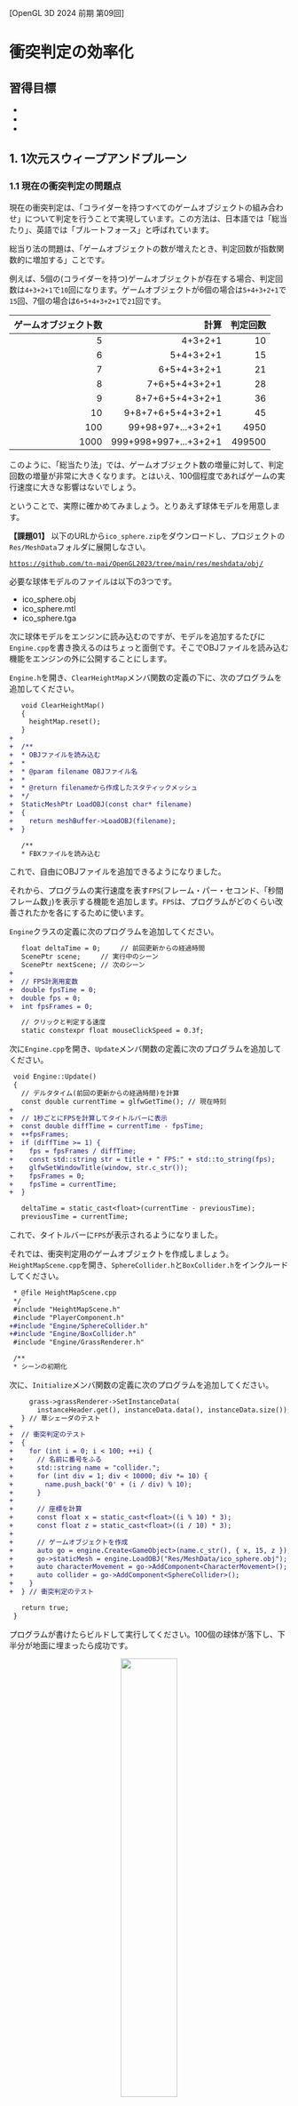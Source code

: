 [OpenGL 3D 2024 前期 第09回]

# 衝突判定の効率化

## 習得目標

* 
* 
* 

## 1. 1次元スウィープアンドプルーン

### 1.1 現在の衝突判定の問題点

現在の衝突判定は、「コライダーを持つすべてのゲームオブジェクトの組み合わせ」について判定を行うことで実現しています。この方法は、日本語では「総当たり」、英語では「ブルートフォース」と呼ばれています。

総当り法の問題は、「ゲームオブジェクトの数が増えたとき、判定回数が指数関数的に増加する」ことです。

例えば、5個の(コライダーを持つ)ゲームオブジェクトが存在する場合、判定回数は`4+3+2+1`で`10`回になります。ゲームオブジェクトが6個の場合は`5+4+3+2+1`で`15`回、7個の場合は`6+5+4+3+2+1`で`21`回です。

| ゲームオブジェクト数 | 計算   | 判定回数 |
|-----:|----------------------:|-------:|
|    5 |               4+3+2+1 |     10 |
|    6 |             5+4+3+2+1 |     15 |
|    7 |           6+5+4+3+2+1 |     21 |
|    8 |         7+6+5+4+3+2+1 |     28 |
|    9 |       8+7+6+5+4+3+2+1 |     36 |
|   10 |     9+8+7+6+5+4+3+2+1 |     45 |
|  100 |    99+98+97+...+3+2+1 |   4950 |
| 1000 | 999+998+997+...+3+2+1 | 499500 |

このように、「総当たり法」では、ゲームオブジェクト数の増量に対して、判定回数の増量が非常に大きくなります。とはいえ、100個程度であればゲームの実行速度に大きな影響はないでしょう。

ということで、実際に確かめてみましょう。とりあえず球体モデルを用意します。

<strong>【課題01】</strong>
以下のURLから<code>ico_sphere.zip</code>をダウンロードし、プロジェクトの<code>Res/MeshData</code>フォルダに展開しなさい。

<code>https://github.com/tn-mai/OpenGL2023/tree/main/res/meshdata/obj/</code>

必要な球体モデルのファイルは以下の3つです。
- ico_sphere.obj
- ico_sphere.mtl
- ico_sphere.tga
</pre>

次に球体モデルをエンジンに読み込むのですが、モデルを追加するたびに`Engine.cpp`を書き換えるのはちょっと面倒です。そこでOBJファイルを読み込む機能をエンジンの外に公開することにします。

`Engine.h`を開き、`ClearHeightMap`メンバ関数の定義の下に、次のプログラムを追加してください。

```diff
   void ClearHeightMap()
   {
     heightMap.reset();
   }
+
+  /**
+  * OBJファイルを読み込む
+  *
+  * @param filename OBJファイル名
+  *
+  * @return filenameから作成したスタティックメッシュ
+  */
+  StaticMeshPtr LoadOBJ(const char* filename)
+  {
+    return meshBuffer->LoadOBJ(filename);
+  }

   /**
   * FBXファイルを読み込む
```

これで、自由にOBJファイルを追加できるようになりました。

それから、プログラムの実行速度を表す`FPS`(フレーム・パー・セコンド、「秒間フレーム数」)を表示する機能を追加します。`FPS`は、プログラムがどのくらい改善されたかを各にするために使います。

`Engine`クラスの定義に次のプログラムを追加してください。

```diff
   float deltaTime = 0;     // 前回更新からの経過時間
   ScenePtr scene;     // 実行中のシーン
   ScenePtr nextScene; // 次のシーン
+
+  // FPS計測用変数
+  double fpsTime = 0;
+  double fps = 0;
+  int fpsFrames = 0;

   // クリックと判定する速度
   static constexpr float mouseClickSpeed = 0.3f;
```

次に`Engine.cpp`を開き、`Update`メンバ関数の定義に次のプログラムを追加してください。

```diff
 void Engine::Update()
 {
   // デルタタイム(前回の更新からの経過時間)を計算
   const double currentTime = glfwGetTime(); // 現在時刻
+
+  // 1秒ごとにFPSを計算してタイトルバーに表示
+  const double diffTime = currentTime - fpsTime;
+  ++fpsFrames;
+  if (diffTime >= 1) {
+    fps = fpsFrames / diffTime;
+    const std::string str = title + " FPS:" + std::to_string(fps);
+    glfwSetWindowTitle(window, str.c_str());
+    fpsFrames = 0;
+    fpsTime = currentTime;
+  }

   deltaTime = static_cast<float>(currentTime - previousTime);
   previousTime = currentTime;
```

これで、タイトルバーに`FPS`が表示されるようになりました。

それでは、衝突判定用のゲームオブジェクトを作成しましょう。`HeightMapScene.cpp`を開き、`SphereCollider.h`と`BoxCollider.h`をインクルードしてください。

```diff
 * @file HeightMapScene.cpp
 */
 #include "HeightMapScene.h"
 #include "PlayerComponent.h"
+#include "Engine/SphereCollider.h"
+#include "Engine/BoxCollider.h"
 #include "Engine/GrassRenderer.h"

 /**
 * シーンの初期化
```

次に、`Initialize`メンバ関数の定義に次のプログラムを追加してください。

```diff
     grass->grassRenderer->SetInstanceData(
       instanceHeader.get(), instanceData.data(), instanceData.size());
   } // 草シェーダのテスト
+
+  // 衝突判定のテスト
+  {
+    for (int i = 0; i < 100; ++i) {
+      // 名前に番号をふる
+      std::string name = "collider.";
+      for (int div = 1; div < 10000; div *= 10) {
+        name.push_back('0' + (i / div) % 10);
+      }
+
+      // 座標を計算
+      const float x = static_cast<float>((i % 10) * 3);
+      const float z = static_cast<float>((i / 10) * 3);
+
+      // ゲームオブジェクトを作成
+      auto go = engine.Create<GameObject>(name.c_str(), { x, 15, z });
+      go->staticMesh = engine.LoadOBJ("Res/MeshData/ico_sphere.obj");
+      auto characterMovement = go->AddComponent<CharacterMovement>();
+      auto collider = go->AddComponent<SphereCollider>();
+    }
+  } // 衝突判定のテスト

   return true;
 }
```

プログラムが書けたらビルドして実行してください。100個の球体が落下し、下半分が地面に埋まったら成功です。

<p align="center">
<img src="images/2024_09_result_0.jpg" width="45%" />
</p>

それから、タイトルバーの`FPS`の数値を確認してください。この数値は「1秒間に実行されたゲームループの回数」を表します。数値が大きいほど、プログラムが高速に動作していることを表します。

ゲームオブジェクトの数が100個程度なら、デバッグビルドでも`60`以上の`FPS`が得られると思います。

しかし、ある程度ちゃんとしたゲーム空間を作ろうとすると、数百個以上のゲームオブジェクトが必要になります。ゲームオブジェクトを1024個に増やしてください。

```diff
   // 衝突判定のテスト
   {
-    for (int i = 0; i < 100; ++i) {
+    for (int i = 0; i < 1024; ++i) {
       // 名前に番号をふる
       std::string name = "collider.";
       for (int div = 1; div < 10000; div *= 10) {
         name.push_back('0' + (i / div) % 10);
       }

       // 座標を計算
-      const float x = static_cast<float>((i % 10) * 3);
-      const float z = static_cast<float>((i / 10) * 3);
+      const float x = static_cast<float>((i % 32) * 3);
+      const float z = static_cast<float>((i / 32) * 3);

       // ゲームオブジェクトを作成
       auto go = engine.Create<GameObject>(name.c_str(), { x, 15, z });
       go->staticMesh = engine.LoadOBJ("Res/MeshData/ico_sphere.obj");
```

プログラムが書けたらビルドして実行してください。個数を10倍に増やしたわけですが、`FPS`は`1/10`どころか`1/30`から`1/50`くらいまで低下したのではないでしょうか。

これは、前掲の表で見たように、「総当たり法」ではゲームオブジェクト数が増えると、衝突回数が指数関数的な速度で増加するためです。

<p align="center">
<img src="images/2024_09_result_1.jpg" width="45%" />
</p>

<strong>【課題02】</strong>
ソリューション構成を<code>Release</code>ビルドに切り替えて実行しなさい。プログラムの自動最適化が有効になるため、FPSが大きく改善するはずです。
FPSを確認できたら</code>Debug</code>ビルドに戻しなさい。
</pre>

このままではゲームとして成立しないので、ゲームオブジェクトの数を減らす必要があります。そして、敵やオブジェクトの数を少なくしたり、エフェクトをなくすなどの対策をした結果、ゲーム体験が悪化することになります。

できれば、このような事態は避けたいものです。根本の問題は、多数のゲームオブジェクトが存在する場合に「総当たり法」の性能が悪いことです。そこで、衝突判定をゲームオブジェクト数が多くても性能が低下しない方法で置き換えます。

### 1.2 ブロードフェーズとナローフェーズ

「総当たり法」では、明らかに衝突しない距離にあるゲームオブジェクト同士であっても、衝突判定が実行されます。例えば、ゲーム空間に`1000`個のゲームオブジェクトが存在する場合、ゲームオブジェクトごとに`999`回の判定が行われます。

しかし、ほとんどの場合、あるゲームオブジェクトと衝突しそうな距離にある他のゲームオブジェクトは、多くとも`10`個程度でしょう。

つまり、`999`回のうち`989`回は、衝突の可能性がほとんどないのに判定が行われているわけです。もし「衝突の可能性がほとんどないゲームオブジェクト」を除外できれば、衝突判定を高速化できるはずです。

「事前に衝突しそうにないオブジェクトを除外する操作」のことを、`Broad Phase`(ブロード・フェーズ、「広域段階」という意味)と呼びます。

そして、「ブロードフェーズ後に残ったオブジェクトを判定する操作」のことを、`Narrow Phase`(ナロー・フェーズ、「狭域段階」という意味)と呼びます。

このように衝突判定を2段階に分ける利点は、それぞれの段階で異なる最適なアルゴリズムを選択できることです。

これまでの「総当り法」では、「ブロードフェーズとナローフェーズを区別していなかったので効率が悪かった」と考えることができるでしょう。

ブロードフェーズを改善するために、さまざまな手法が提案されています。現在使われている手法を以下に示します。

>* `Sweep And Prune`(スウィープ・アンド・プルーン、掃引(そういん)と剪定(せんてい)法):<br>
オブジェクトをいずれかの軸でソートする方法。
>* `Uniform Grid`(ユニフォーム・グリッド、均一格子法):<br>
空間を均一な格子で分割する方法。
>* `Spatial Hasing`(スペーシャル・ハッシング、空間ハッシュ法):<br>
均一格子法と同じように空間を分割するが、オブジェクトが存在する格子だけを記録する方法。
>* `Binary Space Partitioning`(バイナリ・スペース・パーティショニング、空間二分法、略称`BSP`):<br>
空間を適当な平面で2つに分割し、次にそれぞれの空間に十分な数のオブジェクトが含まれる場合は、さらに別の平面で2つに分割することを繰り返す方法。
>* `Quad Tree`(クアッド・ツリー、四分木):<br>
空間をXY軸(またはXZ軸)で均等に4分割し、それぞれの空間に十分なオブジェクトが含まれる場合は、さらに各空間を均等に4分割することをを繰り返す方法。
>* `Octree`(オクトリー、八分木):<br>
空間をXYZ軸で均等に8分割し、それぞれの空間に十分なオブジェクトが含まれる場合は、さらに各空間を均等に8分割することをを繰り返す方法。
>* `kD Tree`(ケー・ディメンション・ツリー、k次元木):<br>
空間二分法の分割平面をXYZ軸に限定したバージョン。

いずれの手法にも一長一短があります。基本的に、プログラミングに手間のかかる手法ほど汎用性が高くなります。しかし、手間がかからない手法でも、性能的に十分な場合が多いです。

今回は、比較的簡単に作成できる「スウィープ・アンド・プルーン」を実装します。

### 1.3 スウィープ・アンド・プルーン

<p align="center">
<img src="images/2024_09_sweep_and_prune.png" width="45%" />
</p>

`Sweep And Prune`(スウィープアンドプルーン、略称`SAP`)は、「ある座標軸にそってコライダーをソートし、座標順に衝突判定を行う」という手法です。

このとき、ゲームオブジェクトごとに軸方向の衝突境界を計算しておいて、衝突境界を超えた時点で判定を打ち切ります。

理論上、ソートに使う座標軸には、X,Y,Zに限らず任意の軸が利用できます。しかし、実行速度の点から、通常はX, Y, Z軸のいずれかが使われます。

一般的に、ゲーム空間がX軸方向に広い場合はX軸を、Z軸方向に広い場合はZ軸を選びます。

OpenGLの場合、カメラのデフォルトの向きは-Z方向なので、ゲーム空間もZ軸方向に広いことが多いと予想されます。そこで、本テキストではZ軸をソート軸に使うことにします。

スイープ・アンド・プルーンの作成手順は次ようになります。

>1. コライダークラスに、衝突境界を返すメンバ関数を追加する。
>2. ソート用の衝突境界とコライダーリストを持つ配列を作成する。
>3. 3で作成した配列を利用して衝突判定を実行する。

### 1.4 Colliderクラスに衝突境界を返すメンバ関数を追加する

まずは、`Collider`クラスに衝突境界を返すメンバ関数を追加しましょう。衝突境界には始点と終点の2つがあり、この区間に別のオブジェクトの衝突境界が存在したら「衝突の可能性あり」と判断します。

始点と終点で構成される区間のことを「境界区間(きょうかい・くかん)」と呼ぶことにします。そして、メンバ関数の名前は`GetBoundingInterval`(ゲット・バウンディング・インターバル、「境界区間を取得する」という意味)とします。

`Collider.h`を開き、`Collider`クラスの定義に次のプログラムを追加してください。

```diff
   // 座標を変更する
   virtual void AddPosition(const vec3& translate) = 0;

   // 座標変換したコライダーを取得する
   virtual ColliderPtr GetTransformedCollider(const mat4& transform) const = 0;
+
+  // 境界区間を表す構造体
+  struct BoundingInterval
+  {
+    float min; // 区間の始点(最小値)
+    float max; // 区間の終点(最大値)
+  };
+
+  /**
+  * 指定された軸方向の境界区間を取得する
+  *
+  * @param axis 軸方向(0=X軸, 1=Y軸, 2=Z軸)
+  *
+  * @return axis軸方向の境界区間
+  */
+  virtual BoundingInterval GetBoundingInterval(int axis) const = 0;

   bool isTrigger = false; // true=重複を許可, false=重複を禁止
   bool isStatic = false;  // true=動かない物体, false=動く物体
 };
```

軸方向を指定できるように設計したので、ゲーム空間がX, Y, Zのどの軸方向に広い場合でも、簡単にソート軸を変えられます。

また、このメンバ関数は「純粋仮想関数」として定義しています。境界範囲の計算方法はコライダーの形状によって異なるため、基底クラスでは計算できないからです。

そのため、実装は派生クラスで行わなくてはなりません。現在、`Collider`の派生クラスは以下の3つです。

>* `AabbCollider`
>* `SphereCollider`
>* `BoxCollider`

この3つのクラスに`GetBoundingInterval`仮想関数を定義します。`AabbCollider.h`を開き、`AabbCollider`クラスの定義に次のプログラムを追加してください。

```diff
         p->aabb.max[i] = tmp;
       }
     }
     return p;
   }
+
+  // 指定された軸方向の境界区間を取得する
+  virtual BoundingLine GetBoundingLine(int axis) const override
+  {
+    return { aabb.min[axis], aabb.max[axis] };
+  }

   // 図形を取得する
   const AABB& GetShape() const { return aabb; }
```

`AABB`は、最初から軸方向にそった範囲を持っています。そのため、指定された軸の最小値と最大値を返すだけです。

次に、`SphereCollider`クラスに`GetBindingInterval`仮想関数を追加します。`SphereCollider.h`を開き、`SphereCollider`クラスの定義に次のプログラムを追加してください。

```diff
     const float maxScale = std::max({ scale.x, scale.y, scale.z });
     p->sphere.radius = sphere.radius * maxScale;
     return p;
   }
+
+  // 指定された軸方向の境界区間を取得する
+  virtual BoundingLine GetBoundingLine(int axis) const override
+  {
+    return {
+      sphere.position[axis] - sphere.radius,
+      sphere.position[axis] + sphere.radius };
+  }

   Sphere sphere = { vec3(0), 1 };
 };
```

`SphereCollider`は球体なので、軸の方向に関わらず範囲は一定です。中心座標から半径を引く、または足すことで、境界区間を求めることができます。

最後に`BoxCollider`クラスに`GetBoundingInterval`仮想関数を追加します。`BoxCollider.h`を開き、`BoxCollider`クラスの定義に次のプログラムを追加してください。

```diff
       p->box.scale[i] = box.scale[i] * scale[i];
     }
     return p;
   }
+
+  // 指定された軸方向の境界区間を取得する
+  virtual BoundingLine GetBoundingLine(int axis) const override
+  {
+    float size = 0;
+    for (int i = 0; i < 3; ++i) {
+      size += abs(box.axis[i][axis] * box.scale[i]);
+    }
+    return { box.position[axis] - size, box.position[axis] + size };
+  }

   // 図形を取得する
   const Box& GetShape() const { return box; }
```

`BoxCollidr`はOBBなので、OBBの軸の向きによって境界区間が変化します。境界区間の座標は、3つの対角線のいずれかの頂点座標と一致します。そのため、全てのOBB軸について、求めたい軸の絶対値を合計すると、区間の半径が得られます。

これで、コライダーの境界区間を求められるようになりました。

### 1.5 ソート用の境界区間とコライダーリストを持つ配列を作成する

次に、ワールドコライダーの配列を作成します。スウィープアンドプルーン法と総当り法の性能を比較できるように、`#ifdef`プリプロセッサマクロによって処理を切り替えられるようにしておきます。

`Engine.cpp`を開き、`HandleGameObjectCollision`メンバ関数の定義に次のプログラムを追加してください。

```diff
*/
 void Engine::HandleGameObjectCollision()
 {
+#define USE_SWEEP_AND_PRUNE
+
+#ifdef USE_SWEEP_AND_PRUNE
+
+#else
+
   // ワールド座標系の衝突判定を作成
   std::vector<WorldColliderList> colliders;
   colliders.reserve(gameObjects.size());
   for (const auto& e : gameObjects) 
         ・
         ・
       (省略)
         ・
         ・
         HandleWorldColliderCollision(&*a, &*b); // コライダー単位の衝突判定
       } // for b
     } // for a
   }
+
+#endif // USE_SWEEP_AND_PRUNE
+
 } // HandleGameObjectCollision

 /**
 * 型によって交差判定関数を呼び分けるための関数テンプレート
```

マクロ定数`USE_SWEEP_AND_PRUNE`(ユーズ・スウィープアンドプルーン)は、スウィープアンドプルーン手法を使う場合に定義します。コメントアウトなどでこのマクロ定数を消去すると、既存のブルートフォース手法が使われます。

ブルートフォース手法ではコライダーリストをそのまま扱いましたが、スウィープアンドプルーンでは境界区間とコライダーリストをまとめて扱う必要があります。

そこで、まとめるための構造体を作成します。名前は`CollisionInterval`(コリジョン・インターバル、「衝突区間」のような意味)とします。

`HandleGameObjectCollision`メンバ関数の定義に、次のプログラムを追加してください。

```diff
 void Engine::HandleGameObjectCollision()
 {
 #define USE_SWEEP_AND_PRUNE

 #ifdef USE_SWEEP_AND_PRUNE
+
+  // ゲームオブジェクト単位の境界区間とコライダーリストをまとめた構造体
+  struct CollisionInterval
+  {
+    Collider::BoundingInterval zInterval;
+    WorldColliderList worldColliders;
+  };
+  std::vector<CollisionInterval> colliders; // コライダー配列
+  colliders.reserve(gameObjects.size());

 #else

   // ワールド座標系の衝突判定を作成
   std::vector<WorldColliderList> colliders;
```

次に、コライダーを持つ全てのゲームオブジェクトについて、境界区間とワールド座標系の衝突判定(コライダー)を計算します。コライダー配列を作成するプログラムの下に、次のプログラムを追加してください。

```diff
     WorldColliderList worldColliders;
   };
   std::vector<CollisionInterval> colliders; // コライダー配列
   colliders.reserve(gameObjects.size());
+
+  // ワールド座標系の衝突判定と境界区間を計算
+  for (const auto& e : gameObjects) {
+    if (e->colliders.empty()) {
+      continue; // コライダーがない場合は作成しない
+    }
+
+    // ワールド変換行列を取得
+    const mat4& m = e->GetTransformMatrix();
+
+    // ワールド座標系の衝突判定を作成
+    CollisionInterval ci;
+    ci.zInterval = { FLT_MAX, -FLT_MAX };
+    ci.worldColliders.reserve(e->colliders.size());
+    for (const auto& local : e->colliders) {
+      // ワールド座標系のコライダーを計算
+      WorldCollider col;
+      col.origin = local; // オリジナルのコライダーをコピーしておく
+      col.world = local->GetTransformedCollider(m);
+      ci.worldColliders.push_back(col);
+
+      // 境界区間を更新
+      const auto zInterval = col.world->GetBoundingInterval(2);
+      ci.zInterval.min = std::min(ci.zInterval.min, zInterval.min);
+      ci.zInterval.max = std::max(ci.zInterval.max, zInterval.max);
+    }
+    colliders.push_back(ci);
+  } // for gameObjects

 #else

   // ワールド座標系の衝突判定を作成
   std::vector<WorldColliderList> colliders;
```

ゲームオブジェクトの境界区間は、すべてのコライダーの境界区間の最小値と最大値によって定義されます。この境界区間では、ゲームオブジェクトが持ついずれかのコライダーと衝突する可能性があります。

コライダー配列の要素数が2つ未満の場合は衝突判定は不要です。衝突判定を作成する`for`ループの下に、次のプログラムを追加してください。

```diff
       ci.zInterval.max = std::max(ci.zInterval.max, zInterval.max);
     }
     colliders.push_back(ci);
   } // for gameObjects
+
+  if (colliders.size() < 2) {
+    return; // 衝突が発生し得ないので衝突判定は不要
+  }

 #else

   // ワールド座標系の衝突判定を作成
   std::vector<WorldColliderList> colliders;
```

すべての境界区間を計算し終えたら、コライダー配列を境界区間の始点の昇順で並べ替えます(ソート)。衝突判定の必要性を判断するプログラムの下に、次のプログラムを追加してください。

```diff
   if (colliders.size() < 2) {
     return; // 衝突が発生し得ないので衝突判定は不要
   }
+
+  // 境界区間の始点でソート
+  std::sort(colliders.begin(), colliders.end(),
+    [](const CollisionInterval& a, const CollisionInterval& b)
+    { return a.zInterval.min < b.zInterval.min; });

 #else

   // ワールド座標系の衝突判定を作成
   std::vector<WorldColliderList> colliders;
```

### 1.6 ソート済み配列を利用して衝突判定を実行する

コライダー配列がソート済みになったら、あとは衝突判定を実行するだけです。ソートするプログラムの下に、次のプログラムを追加してください。

```diff
   std::sort(colliders.begin(), colliders.end(),
     [](const CollisionInterval& a, const CollisionInterval& b)
     { return a.zInterval.min < b.zInterval.min; });
+
+  // 交差範囲にあるオブジェクトに対して衝突判定を実行
+  const auto end = colliders.end();
+  for (auto a = colliders.begin(); a != end - 1; ++a) {
+    const GameObject* goA = a->worldColliders[0].origin->GetOwner();
+    if (goA->IsDestroyed()) {
+      continue; // 削除済みなので飛ばす
+    }
+
+    const float intervalEnd = a->zInterval.max; // 境界区間の終点
+    for (auto b = a + 1; b != end; ++b) {
+      if (b->zInterval.min >= intervalEnd) {
+        break; // 境界区間を超えたので、これ以上は衝突しない
+      }
+      const GameObject* goB = b->worldColliders[0].origin->GetOwner();
+      if (goB->IsDestroyed()) {
+        continue; // 削除済みなので飛ばす
+      }
+
+      // コライダー単位の衝突判定
+      HandleWorldColliderCollision(&a->worldColliders, &b->worldColliders);
+    } // for b
+  } // for a

 #else

   // ワールド座標系の衝突判定を作成
   std::vector<WorldColliderList> colliders;
```

二重ループを使っている点は総当り法と同じです。重要な違いは、内側のループに「境界区間による`break`条件」が追加されていることです。

境界区間を超えた時点で、残りのオブジェクトとは衝突しないことが確定します。そのため、総当り法と比べてかなり早い段階でループを終了できます。

このように、スウィープアンドプルーン法では、衝突判定の配列を境界区間でソートし、配列の一方の端から他方の端まで順番にチェックしていきます(スウィープ工程)。

そして、境界区間が重複するコライダーについてのみ衝突判定を行います(プルーン工程)。

プログラムが書けたらビルドして実行してください。そして、スウィープアンドプルーンの効果を確かめてください。

<p align="center">
<img src="images/2024_09_result_2.jpg" width="45%" /><br>
スウィープアンドプルーン法によってFPSが改善している
</p>

>**【1章のまとめ】**
>
>* 
>* 
>* 

<div style="page-break-after: always"></div>

## 2. 2次元スウィープアンドプルーン

### 2.1 

1次元スウィープアンドプルーン(1D-SAP)の時点で、総当たり法に比べて非常に効率的な衝突判定が行えるようになりました。

しかし、1次元スウィープアンドプルーンにも欠点があります。考えてみると当たり前ですが、Z軸でスウィープアンドプルーン(SAP)を行う場合、X軸やY軸方向には判定回数の削減効果がないのです。

そこで、SAPを複数の軸に対して実行することで、他の軸方向の判定回数も減らします。今回は、Z軸とX軸の2軸に対してSAPを実行します。

ZX軸の2次元スウィープアンドプルーン(2D-SAP)は、次の手順で実行されます。

>2. X軸方向で衝突の可能性のあるゲームオブジェクトのペアをリストアップ。
>1. Z軸方向で衝突の可能性のあるゲームオブジェクトのペアをリストアップ。
>3. 2つのリストのうち重複するペアだけを残す。
>4. 残ったペアに対して衝突判定を実行する。

<p align="center">
<img src="images/2024_09_sweep_and_prune_2d_x.png" width="45%" />&emsp;<img src="images/2024_09_sweep_and_prune_2d_z.png" width="42%" />
</p>

多くのゲームでは、ゲームオブジェクトがY軸方向に重なって存在することは少ないです。そのため、XZ軸の2D SAPでも十分な結果が得られます。

>3次元の宇宙空間を移動するようなゲームでは、XYZの3次元スウィープアンドプルーン(3D-SAP)を試してみるとよいでしょう。

それでは、2D-SAPを追加しましょう。`HandleGameObjectCollision`メンバ関数の定義にあるマクロ定義を次のように変更してください。

```diff
 void Engine::HandleGameObjectCollision()
 {
-#define USE_SWEEP_AND_PRUNE
+//#define USE_SWEEP_AND_PRUNE
+#define USE_SWEEP_AND_PRUNE_2D

 #ifdef USE_SWEEP_AND_PRUNE

   // ゲームオブジェクト単位の境界区間とコライダーリストをまとめた構造体
   struct CollisionInterval
```

次に、1D-SAPプログラムの末尾に次のプログラムを追加してください。

```diff
       // コライダー単位の衝突判定
       HandleWorldColliderCollision(&a->worldColliders, &b->worldColliders);
     } // for b
   } // for a
+
+#elif defined(USE_SWEEP_AND_PRUNE_2D)

 #else

   // ワールド座標系の衝突判定を作成
   std::vector<WorldColliderList> colliders;
```

2D-SAPでもスウィープアンドプルーン法という点は同じなので、1D-SAPプログラムをコピーして改造することにします。`CollisionInterval`構造体をコピーして、プリプロセッサマクロの下に貼り付けてください。

```diff
     } // for b
   } // for a

 #elif defined(USE_SWEEP_AND_PRUNE_2D)
+
+  // ゲームオブジェクト単位の境界区間とコライダーリストをまとめた構造体
+  struct CollisionInterval
+  {
+    Collider::BoundingInterval zInterval;
+    WorldColliderList worldColliders;
+  };
+  std::vector<CollisionInterval> colliders; // コライダー配列
+  colliders.reserve(gameObjects.size());

 #else

   // ワールド座標系の衝突判定を作成
   std::vector<WorldColliderList> colliders;
```

`CollisionInterval`構造体の変更点は、境界区間を表す変数を2要素の配列にすることです。貼り付けた`CollisionInterval`構造体の定義を次のように変更してください。

```diff
 #elif defined(USE_SWEEP_AND_PRUNE_2D)

   // ゲームオブジェクト単位の境界区間とコライダーリストをまとめた構造体
   struct CollisionInterval
   {
-    Collider::BoundingInterval zInterval;
+    Collider::BoundingInterval intervals[2];
     WorldColliderList worldColliders;
   };
   std::vector<CollisionInterval> colliders; // コライダー配列
   colliders.reserve(gameObjects.size());
``` 

次に、境界区間を計算する`for`ループをコピーして、2D-SAP用のコライダー配列の定義の下に貼り付けてください。

```diff
     Collider::BoundingInterval intervals[2];
     WorldColliderList worldColliders;
   };
   std::vector<CollisionInterval> colliders; // コライダー配列
   colliders.reserve(gameObjects.size());
+
+  // ワールド座標系のコライダーと境界区間を計算
+  for (const auto& e : gameObjects) {
+    if (e->colliders.empty()) {
+      continue; // コライダーがない場合は作成しない
+    }
+
+    // ワールド変換行列を取得
+    const mat4& m = e->GetTransformMatrix();
+
+    // ワールド座標系の衝突判定を作成
+    CollisionInterval ci;
+    ci.zInterval = { FLT_MAX, -FLT_MAX };
+    ci.worldColliders.reserve(e->colliders.size());
+    for (const auto& local : e->colliders) {
+      // ワールド座標系のコライダーを計算
+      WorldCollider col;
+      col.origin = local; // オリジナルのコライダーをコピー
+      col.world = local->GetTransformedCollider(m);
+      ci.worldColliders.push_back(col);
+
+      // 境界区間を更新
+      const auto zInterval = col.world->GetBoundingInterval(2);
+      ci.zInterval.min = std::min(ci.zInterval.min, zInterval.min);
+      ci.zInterval.max = std::max(ci.zInterval.max, zInterval.max);
+    }
+    colliders.push_back(ci);
+  } // for gameObjects
+
+  if (colliders.size() < 2) {
+    return; // 衝突が発生し得ないので衝突判定は不要
+  }

 #else

   // ワールド座標系の衝突判定を作成
   std::vector<WorldColliderList> colliders;
```

続いて、コピーした境界区間を更新するプログラムを、2つの軸を処理するように変更してください。

```diff
     // ワールド変換行列を取得
     const mat4& m = e->GetTransformMatrix();
 
     // ワールド座標系の衝突判定を作成
     CollisionInterval ci;
-    ci.zInterval = { FLT_MAX, -FLT_MAX };
+    ci.intervals[0] = {FLT_MAX, -FLT_MAX};
+    ci.intervals[1] = {FLT_MAX, -FLT_MAX};
     ci.worldColliders.reserve(e->colliders.size());
     for (const auto& local : e->colliders) {
       // ワールド座標系のコライダーを計算
       WorldCollider col;
       col.origin = local; // オリジナルのコライダーをコピー
       col.world = local->GetTransformedCollider(m);
       ci.worldColliders.push_back(col);
 
       // 境界区間を更新
-      const auto zInterval = col.world->GetBoundingInterval(2);
-      ci.zInterval.min = std::min(ci.zInterval.min, zInterval.min);
-      ci.zInterval.max = std::max(ci.zInterval.max, zInterval.max);
+      for (int i = 0; i < 2; ++i) {
+        const auto interval = col.world->GetBoundingInterval(i * 2);
+        ci.intervals[i].min = std::min(ci.intervals[i].min, interval.min);
+        ci.intervals[i].max = std::max(ci.intervals[i].max, interval.max);
+      }
     }
     colliders.push_back(ci);
   } // for gameObjects
```

次に、衝突の可能性のあるゲームオブジェクトのペアを見つけます。1D-SAPでは、ペアを見つけたらすぐに衝突判定を行っていました。しかし多次元SAPでは、見つけたペアは記録するだけで、衝突判定はまた後で行います。

ペアを記録するには「`colliders`配列のインデックス(添字)」を使います。アドレスを使わないのは、後でペアをソートするときにインデックスのほうが効率的だからです。

ただ、インデックスとアドレスのどちらを使うにしても、1D-SAPのときのように`colliders`配列を直接ソートすることはできません。

`CollisionInterval`オブジェクトの位置が変わると、インデックスもアドレスも役に立たなくなってしまうからです。

そこで、`colliders`配列のすべての要素のアドレスを、新しく作成するポインタ配列に格納します。そして、このポインタ配列をソートします。

ポインタによって間接的にソートすることで、インデックスを無効化することなく、ソートされたデータを利用できます。

まずポインタ配列を作成し、`CollisionInterval`オブジェクトのアドレスを格納しましょう。`colliders`配列の要素数を確認するプログラムの下に、次のプログラムを追加してください。

```diff
   if (colliders.size() < 2) {
     return; // 衝突が発生し得ないので衝突判定は不要
   }
+
+  // コライダー配列要素のアドレスを取得
+  std::vector<CollisionInterval*> colliderPointers; // ポインタ配列
+  colliderPointers.reserve(colliders.size());
+  for (auto& e : colliders) {
+    colliderPointers.push_back(&e);
+  }
+
+  // 衝突候補ペアを見つける
+  std::vector<uint32_t> pairList[2]; // 衝突候補ペアの配列
+  for (int i = 0; i < 2; ++i) {
+  }

 #else

   // ワールド座標系の衝突判定を作成
   std::vector<WorldColliderList> colliders;
```

衝突候補ペアを見つけるプログラムには、1D-SAPのソートと衝突判定プログラムを流用します。1D-SAPプログラムからソートと衝突判定を実行するプログラムをコピーし、衝突候補ペアを見つける`for`ループに貼り付けてください。

```diff
   // 衝突候補ペアを見つける
   std::vector<uint32_t> pairList[2]; // 衝突候補ペアの配列
   for (int i = 0; i < 2; ++i) {
+    // 境界区間の始点でソート
+    std::sort(colliders.begin(), colliders.end(),
+      [](const CollisionInterval& a, const CollisionInterval& b)
+      { return a.zInterval.min < b.zInterval.min; });
+
+    // 交差範囲にあるオブジェクトに対して衝突判定を実行
+    const auto end = colliders.end();
+    for (auto a = colliders.begin(); a != end - 1; ++a) {
+      const GameObject* goA = a->worldColliders[0].origin->GetOwner();
+      if (goA->IsDestroyed()) {
+        continue; // 削除済みなので飛ばす
+      }
+
+      const float intervalEnd = a->zInterval.max;
+      for (auto b = a + 1; b != end; ++b) {
+        if (b->zInterval.min >= intervalEnd) {
+          break; // 境界区間を超えたので、次のオブジェクトの判定に進む
+        }
+        const GameObject* goB = b->worldColliders[0].origin->GetOwner();
+        if (goB->IsDestroyed()) {
+          continue; // 削除済みなので飛ばす
+        }
+
+        // コライダー単位の衝突判定
+        HandleWorldColliderCollision(&a->worldColliders, &b->worldColliders);
+      } // for b
+    } // for a
   }

 #else

   // ワールド座標系の衝突判定を作成
   std::vector<WorldColliderList> colliders;
```

それでは、貼り付けた1D-SAPプログラムを2D-SAPに対応させましょう。まず、ソート対象をポインタ配列に変更します。境界区間の視点でソートするプログラムを次のように変更してください。

```diff
   // 衝突候補ペアを見つける
   std::vector<uint32_t> pairList[2]; // 衝突候補ペアの配列
   for (int i = 0; i < 2; ++i) {
     // 境界区間の始点でソート
-    std::sort(colliders.begin(), colliders.end(),
-      [](const CollisionInterval& a, const CollisionInterval& b)
-      { return a.zInterval.min < b.zInterval.min; });
+    std::sort(colliderPointers.begin(), colliderPointers.end(),
+      [i](const CollisionInterval* a, const CollisionInterval* b)
+      { return a->intervals[i].min < b->intervals[i].min; });

       // 交差範囲にあるオブジェクトに対して衝突判定を実行
       const auto end = colliders.end();
       for (auto a = colliders.begin(); a != end - 1; ++a) {
```

次に、衝突判定を実行するプログラムを、衝突候補のペアを記録するプログラムに変更します。衝突判定を実行するプログラムを次のように変更してください。

```diff
     std::sort(colliderPointers.begin(), colliderPointers.end(),
       [i](const CollisionInterval* a, const CollisionInterval* b)
       { return a->intervals[i].min < b->intervals[i].min; });

-    // 交差範囲にあるオブジェクトに対して衝突判定を実行
-    const auto end = colliders.end();
-    for (auto a = colliders.begin(); a != end - 1; ++a) {
-      const GameObject* goA = a->worldColliders[0].origin->GetOwner();
-      if (goA->IsDestroyed()) {
-        continue; // 削除済みなので飛ばす
-      }
+    // 交差範囲にあるオブジェクトを衝突候補ペアとして記録
+    pairList[i].reserve(colliders.size());
+    const auto collidersTop = colliders.data();
+    const auto end = colliderPointers.end();
+    for (auto a = colliderPointers.begin(); a != end - 1; ++a) {
+      // 衝突候補はcollidersのインデックスで表す
+      const uint32_t indexA = static_cast<uint32_t>(*a - collidersTop);

-      const float intervalEnd = a->zInterval.max;
+      const float intervalEnd = (*a)->intervals[i].max;
       for (auto b = a + 1; b != end; ++b) {
-        if (b->zInterval.min >= intervalEnd) {
+        if ((*b)->intervals[i].min >= intervalEnd) {
           break; // 境界区間を超えたので、次のオブジェクトの判定に進む
         }
-        const GameObject* goB = b->worldColliders[0].origin->GetOwner();
-        if (goB->IsDestroyed()) {
-          continue; // 削除済みなので飛ばす
-        }
+        // 衝突候補はcollidersのインデックスで表す
+        const uint32_t indexB = static_cast<uint32_t>(*b - collidersTop);

-        // コライダー単位の衝突判定
-        HandleWorldColliderCollision(&a->worldColliders, &b->worldColliders);
+        // インデックスの小さいほうを上位16bit、大きいほうを下位16bitに設定
+        if (indexA < indexB) {
+          pairList[i].push_back(indexA << 16 | indexB);
+        } else {
+          pairList[i].push_back(indexB << 16 | indexA);
+        }
       } // for b
     } // for a
+
+    // 衝突候補ペアの配列をソート
+    std::sort(pairList[i].begin(), pairList[i].end());
   }

 #else

   // ワールド座標系の衝突判定を作成
   std::vector<WorldColliderList> colliders;
```

このプログラムがやっていることは、1D-SAPのときの衝突判定ループとほぼ同じです。ただし、このタイミングでゲームオブジェクトが削除済み状態というのは考えにくいので、削除済み判定は行いません。

実際に衝突候補ペア配列に記録するのは、ふたつのインデックスをひとつの32bit値に合成した値です。

このため、実際にインデックスに使える16bitに制限されます。これは、「`65536`個より多くのゲームオブジェクトを使うことはないだろう」という予想によります。

>プログラムの安全性を高めるには、`65536`個以上の(コライダーを持つ)ゲームオブジェクトが存在する場合に警告、またはエラーを出力し、衝突判定をスキップするプログラムを追加します。

また、軸によってソート結果が変わるため、同じペアが検出された場合でも、インデックスの順序は異なる可能性があります。しかし、インデックスの順序がバラバラだと、同じペアを見つけるのが難しくなります。

そこで、2つのインデックスのうち小さいほうを上位16bit、大きいほうを下位16bitに設定することで、順序を統一しています。

例えば、次の図のようにゲームオブジェクトが配置されているとします。

<p align="center">
<img src="images/2024_09_sweep_and_prune_2d_x.png" width="45%" />&emsp;<img src="images/2024_09_sweep_and_prune_2d_z.png" width="42%" /><br>
(前の図の再掲)
</p>

このとき、`pairList`には以下のデータが記録されます。

>`pairList[0] = (0, 1), (0, 2), (1, 2), (1, 3)`<br>
>`pairList[1] = (0, 2), (0, 3), (1, 3), (2, 3)`

これで、X軸の衝突候補ペアと、Z軸の衝突候補ペアを見つけられるようになりました。

さて、実際に衝突の可能性があるのは、両方の軸で衝突候補として記録されているペアに限られます。そこで、X軸の衝突候補ペア配列から、Z軸の衝突候補ペア配列に「含まれないペア」を除外します。

すると、X軸の衝突候補ペア配列には「Z軸でも衝突の可能性があると判定されたペア」だけが残ります。

衝突候補ペアを見つける`for`ループの下に、次のプログラムを追加してください。

```diff
     // 衝突候補ペアの配列をソート
     std::sort(pairList[i].begin(), pairList[i].end());
   }
+
+  // X軸の衝突候補ペア配列から、Z軸の衝突候補ペア配列に含まれないペアを除外
+  auto readX = pairList[0].begin();
+  auto readZ = pairList[1].begin();
+  auto writeX = readX;
+  const auto endX = pairList[0].end();
+  const auto endZ = pairList[1].end();
+  while (readX != endX && readZ != endZ) {
+    if (*readX < *readZ) {
+      readX++;  // X軸側の読み取り位置を進める
+    } else if (*readX > *readZ) {
+      readZ++;  // Z軸側の読み取り位置を進める
+    } else {
+      *writeX = *readX; // 両軸に含まれるペアを書き込み位置に記録
+      writeX++; // 書き込み位置を次に進める
+      readX++;  // X軸側の読み取り位置を進める
+      readZ++;  // Z軸側の読み取り位置を進める
+    }
+  } // while

 #else

   // ワールド座標系の衝突判定を作成
   std::vector<WorldColliderList> colliders;
```

このプログラムでは、2つの配列を先頭から比較していきます。このとき、X軸側の値のほうが小さければX軸側の位置を進め、Z軸側のほうが小さければZ軸側の位置を進めます。

衝突候補ペア配列はソート済みなので、小さいほうの読み取り位置を進めていけば、値が一致する部分を見つけられます。

値が一致した場合はX軸の配列の先頭から順にコピーしていきます。結果として、`pairList[0]`の先頭から`writeX`までの範囲に、どちらの軸にも存在する全てのペアがコピーされた状態になります。

最後に、衝突判定を実行します。衝突候補ペアを除外するプログラムの下に、次のプログラムを追加してください。

```diff
       writeX++; // 書き込み位置を次に進める
       readX++;  // X軸側の読み取り位置を進める
       readZ++;  // Z軸側の読み取り位置を進める
     }
   } // while
+
+  // 両方の軸に存在する衝突候補ペアに対して衝突判定を実行
+  for (auto itr = pairList[0].begin(); itr != writeX; ++itr) {
+    auto* a = &colliders[*itr >> 16];
+    const GameObject* goA = a->worldColliders[0].origin->GetOwner();
+    if (goA->IsDestroyed()) {
+      continue; // 削除済みなので飛ばす
+    }
+
+    auto* b = &colliders[*itr & 0xffff];
+    const GameObject* goB = b->worldColliders[0].origin->GetOwner();
+    if (goB->IsDestroyed()) {
+      continue; // 削除済みなので飛ばす
+    }
+
+    // コライダー単位の衝突判定
+    HandleWorldColliderCollision(&a->worldColliders, &b->worldColliders);
+  } // for itr != writeX

 #else

   // ワールド座標系の衝突判定を作成
   std::vector<WorldColliderList> colliders;
```

すでに適切な衝突候補ペア配列を作成したあとなので、衝突判定は単独の`for`ループになります。

これで、2次元スウィープアンドプルーン法(2D-SAP)による衝突判定が完成しました。プログラムが書けたらビルドして実行してください。現在の設定では1D-SAPより少し遅くなるかもしれませんが、それでも総当たり法より高速だと思います。

球体のように衝突判定そのものが十分に高速な図形では、2D-SAPのプログラムが持つ複雑性のために、1D-SAPより低速になることが多いです。衝突判定に時間のかかる図形が増えるほど、2D-SAPのほうが高速になります。

また、ゲームオブジェクト数が100個程度の場合は、総当たり法が最も高速な手法になりえます。

どの衝突判定手法がよいかはゲーム内容によるので、自分のゲームに合った手法を選択してください。




>**【2章のまとめ】**
>
>* 
>* 
>* 

<div style="page-break-after: always"></div>

